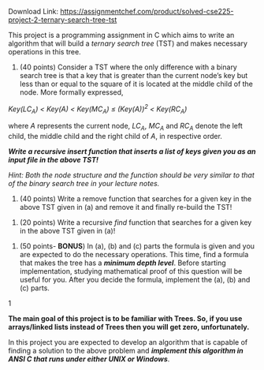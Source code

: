 Download Link: https://assignmentchef.com/product/solved-cse225-project-2-ternary-search-tree-tst
<br>



This project is a programming assignment in C which aims to write an algorithm that will build a <em>ternary search tree</em> (TST) and makes necessary operations in this tree.

<ol>

 <li>(40 points) Consider a TST where the only difference with a binary search tree is that a key that is greater than the current node’s key but less than or equal to the square of it is located at the middle child of the node. More formally expressed,</li>

</ol>

<em>Key(LC<sub>A</sub>) &lt; Key(A) &lt; Key(MC<sub>A</sub>) ≤ (Key(A))<sup>2</sup> &lt; Key(RC<sub>A</sub>)</em>

where <em>A</em> represents the current node, <em>LC<sub>A</sub></em>, <em>MC<sub>A</sub></em> and <em>RC<sub>A</sub></em> denote the left child, the middle child and the right child of <em>A</em>, in respective order.

<strong><em>Write a recursive insert function that inserts a list of keys given you as an input file in the above TST!     </em></strong>

<em>Hint: Both the node structure and the function should be very similar to that of the binary search tree in your lecture notes. </em>

<ol>

 <li>(40 points) Write a remove function that searches for a given key in the above TST given in (a) and remove it and finally re-build the TST!</li>

</ol>

<em> </em>

<ol>

 <li>(20 points) Write a recursive <em>find</em> function that searches for a given key in the above TST given in (a)!</li>

</ol>

<em> </em>

<ol>

 <li>(50 points- <strong>BONUS</strong>) In (a), (b) and (c) parts the formula is given and you are expected to do the necessary operations. This time, find a formula that makes the tree has a <strong><em>minimum depth level</em></strong>. Before starting implementation, studying mathematical proof of this question will be useful for you. After you decide the formula, implement the (a), (b) and (c) parts.</li>

</ol>

1







<strong>The main goal of this project is to be familiar with Trees. So, if you use arrays/linked lists instead of Trees then you will get zero, unfortunately.</strong>

In this project you are expected to develop an algorithm that is capable of finding a solution to the above problem and <strong><em>implement this algorithm in ANSI C that runs under either UNIX or Windows</em></strong>.